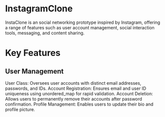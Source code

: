 # InstagramClone

InstaClone is an social networking prototype inspired by Instagram, offering a range of features such as user account management, social interaction tools, messaging, and content sharing.

# Key Features

## User Management

User Class: Oversees user accounts with distinct email addresses, passwords, and IDs.
Account Registration: Ensures email and user ID uniqueness using unordered_map for rapid validation.
Account Deletion: Allows users to permanently remove their accounts after password confirmation.
Profile Management: Enables users to update their bio and profile picture.
